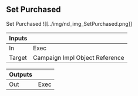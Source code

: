 ## Set Purchased
Set Purchased
![[../img/nd_img_SetPurchased.png]]

|Inputs||
|--|--|
| In | Exec |
| Target | Campaign Impl Object Reference |

|Outputs||
|--|--|
| Out | Exec |
